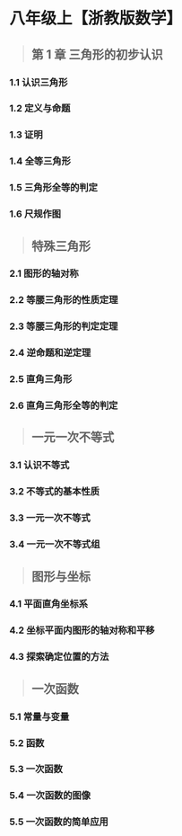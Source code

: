 # 八年级上【浙教版数学】

> ## 第 1 章 三角形的初步认识

### 1.1 认识三角形

### 1.2 定义与命题

### 1.3 证明

### 1.4 全等三角形

### 1.5 三角形全等的判定

### 1.6 尺规作图

> ## 特殊三角形

### 2.1 图形的轴对称

### 2.2 等腰三角形的性质定理

### 2.3 等腰三角形的判定定理

### 2.4 逆命题和逆定理

### 2.5 直角三角形

### 2.6 直角三角形全等的判定

> ## 一元一次不等式

### 3.1 认识不等式

### 3.2 不等式的基本性质

### 3.3 一元一次不等式

### 3.4 一元一次不等式组

> ## 图形与坐标

### 4.1 平面直角坐标系

### 4.2 坐标平面内图形的轴对称和平移

### 4.3 探索确定位置的方法

> ## 一次函数

### 5.1 常量与变量

### 5.2 函数

### 5.3 一次函数

### 5.4 一次函数的图像

### 5.5 一次函数的简单应用
